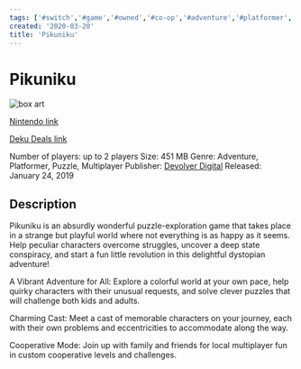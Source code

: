 ```yaml
---
tags: ['#switch','#game','#owned','#co-op','#adventure','#platformer','#puzzle']
created: '2020-03-20'
title: 'Pikuniku'
---
```

# Pikuniku

![box art](https://assets.nintendo.com/image/upload/c_pad,f_auto,h_613,q_auto,w_1089/ncom/en_US/games/switch/p/pikuniku-switch/hero?v=2021042917)

[Nintendo link](https://www.nintendo.com/games/detail/pikuniku-switch/)

[Deku Deals link](https://www.dekudeals.com/items/pikuniku)

Number of players: up to 2 players
Size: 451 MB
Genre: Adventure, Platformer, Puzzle, Multiplayer
Publisher: [Devolver Digital](https://www.dekudeals.com/games?include[collection]=true&filter[publisher]=Devolver+Digital)
Released: January 24, 2019

## Description

Pikuniku is an absurdly wonderful puzzle-exploration game that takes place in a strange but playful world where not everything is as happy as it seems. Help peculiar characters overcome struggles, uncover a deep state conspiracy, and start a fun little revolution in this delightful dystopian adventure!

A Vibrant Adventure for All: Explore a colorful world at your own pace, help quirky characters with their unusual requests, and solve clever puzzles that will challenge both kids and adults.

Charming Cast: Meet a cast of memorable characters on your journey, each with their own problems and eccentricities to accommodate along the way.

Cooperative Mode: Join up with family and friends for local multiplayer fun in custom cooperative levels and challenges.
